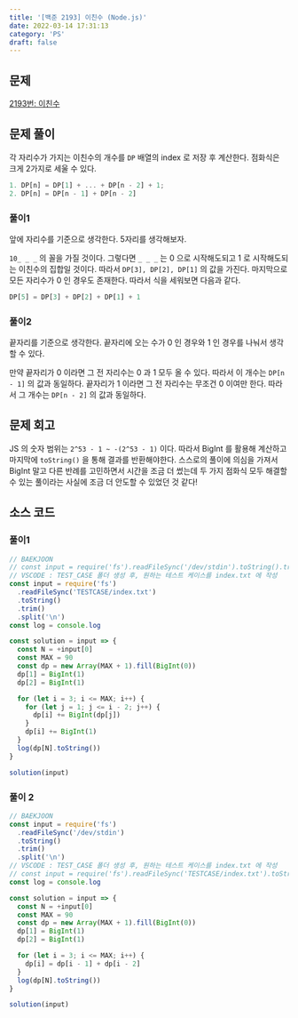 ```yaml
---
title: '[백준 2193] 이친수 (Node.js)'
date: 2022-03-14 17:31:13
category: 'PS'
draft: false
---
```


## 문제

[2193번: 이친수](https://www.acmicpc.net/problem/2193)

## 문제 풀이

각 자리수가 가지는 이친수의 개수를 `DP` 배열의 index 로 저장 후 계산한다. 점화식은 크게 2가지로 세울 수 있다.

```jsx
1. DP[n] = DP[1] + ... + DP[n - 2] + 1;
2. DP[n] = DP[n - 1] + DP[n - 2]
```

### 풀이1

앞에 자리수를 기준으로 생각한다. 5자리를 생각해보자.

`10_ _ _` 의 꼴을 가질 것이다. 그렇다면 `_ _ _` 는 0 으로 시작해도되고 1 로 시작해도되는 이친수의 집합일 것이다. 따라서 `DP[3], DP[2], DP[1]` 의 값을 가진다. 마지막으로 모든 자리수가 0 인 경우도 존재한다. 따라서 식을 세워보면 다음과 같다.

```jsx
DP[5] = DP[3] + DP[2] + DP[1] + 1
```

### 풀이2

끝자리를 기준으로 생각한다. 끝자리에 오는 수가 0 인 경우와 1 인 경우를 나눠서 생각할 수 있다.

만약 끝자리가 0 이라면 그 전 자리수는 0 과 1 모두 올 수 있다. 따라서 이 개수는 `DP[n - 1]` 의 값과 동일하다. 끝자리가 1 이라면 그 전 자리수는 무조건 0 이여만 한다. 따라서 그 개수는 `DP[n - 2]` 의 값과 동일하다.

## 문제 회고

JS 의 숫자 범위는 `2^53 - 1 ~ -(2^53 - 1)` 이다. 따라서 BigInt 를 활용해 계산하고 마지막에 `toString()` 을 통해 결과를 반환해야한다. 스스로의 풀이에 의심을 가져서 BigInt 말고 다른 반례를 고민하면서 시간을 조금 더 썼는데 두 가지 점화식 모두 해결할 수 있는 풀이라는 사실에 조금 더 안도할 수 있었던 것 같다!

## 소스 코드

### 풀이1

```jsx
// BAEKJOON
// const input = require('fs').readFileSync('/dev/stdin').toString().trim().split('\n');
// VSCODE : TEST_CASE 폴더 생성 후, 원하는 테스트 케이스를 index.txt 에 작성
const input = require('fs')
  .readFileSync('TESTCASE/index.txt')
  .toString()
  .trim()
  .split('\n')
const log = console.log

const solution = input => {
  const N = +input[0]
  const MAX = 90
  const dp = new Array(MAX + 1).fill(BigInt(0))
  dp[1] = BigInt(1)
  dp[2] = BigInt(1)

  for (let i = 3; i <= MAX; i++) {
    for (let j = 1; j <= i - 2; j++) {
      dp[i] += BigInt(dp[j])
    }
    dp[i] += BigInt(1)
  }
  log(dp[N].toString())
}

solution(input)
```

### 풀이 2

```jsx
// BAEKJOON
const input = require('fs')
  .readFileSync('/dev/stdin')
  .toString()
  .trim()
  .split('\n')
// VSCODE : TEST_CASE 폴더 생성 후, 원하는 테스트 케이스를 index.txt 에 작성
// const input = require('fs').readFileSync('TESTCASE/index.txt').toString().trim().split('\n');
const log = console.log

const solution = input => {
  const N = +input[0]
  const MAX = 90
  const dp = new Array(MAX + 1).fill(BigInt(0))
  dp[1] = BigInt(1)
  dp[2] = BigInt(1)

  for (let i = 3; i <= MAX; i++) {
    dp[i] = dp[i - 1] + dp[i - 2]
  }
  log(dp[N].toString())
}

solution(input)
```
